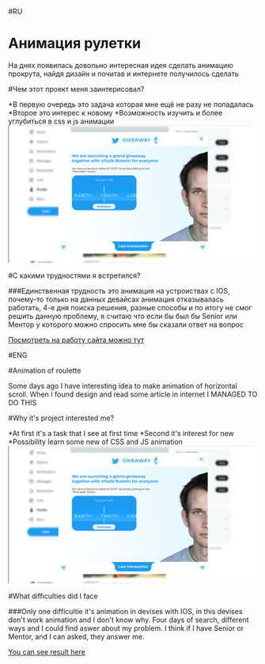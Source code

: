 #RU

# Анимация рулетки

На днях появилась довольно интересная идея сделать анимацию прокрута, найдя дизайн и почитав и интернете получилось сделать

#Чем этот проект меня заинтерисовал?

*В первую очередь это задача которая мне ещё не разу не попадалась
*Второе это интерес к новому
*Возможность изучить и более углубиться в css и js анимации
![Иллюстрация к проекту](https://github.com/DimaShapoval/luck/blob/main/изображение_2022-10-26_151609986.png)

#С какими трудностями я встретился?

###Единственная трудность это анимация на устроиствах с IOS, почему-то только на данных девайсах анимация отказывалась работать, 4-е дня поиска решения, разные способы и по итогу не смог решить данную проблему, я считаю что если бы был бы Senior или Ментор у которого можно спросить мне бы сказали ответ на вопрос

[Посмотреть на работу сайта можно тут](https://twitter.dsapoval422.repl.co/index1.html)

#ENG

#Animation of roulette

Some days ago I have interesting idea to make animation of horizontal scroll. When I found design and read some article in internet I MANAGED TO DO THIS

#Why it's project interested me?

*At first it's a task that I see at first time
*Second it's interest for new
*Possibility learn some new of CSS and JS animation
![Image of project](https://github.com/DimaShapoval/luck/blob/main/изображение_2022-10-26_151609986.png)

#What difficulties did I face

###Only one difficultie it's animation in devises with IOS, in this devises don't work animation and I don't know why. Four days of search, different ways and I could find aswer about my problem. I think if I have Senior or Mentor, and I can asked, they answer me.


[You can see result here](https://twitter.dsapoval422.repl.co/index1.html)
